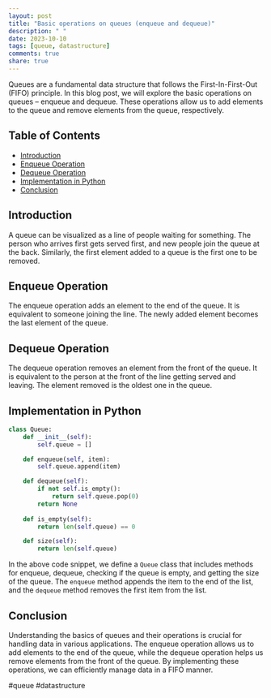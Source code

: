 ```yaml
---
layout: post
title: "Basic operations on queues (enqueue and dequeue)"
description: " "
date: 2023-10-10
tags: [queue, datastructure]
comments: true
share: true
---
```


Queues are a fundamental data structure that follows the First-In-First-Out (FIFO) principle. In this blog post, we will explore the basic operations on queues – enqueue and dequeue. These operations allow us to add elements to the queue and remove elements from the queue, respectively.

## Table of Contents
- [Introduction](#introduction)
- [Enqueue Operation](#enqueue-operation)
- [Dequeue Operation](#dequeue-operation)
- [Implementation in Python](#implementation-in-python)
- [Conclusion](#conclusion)

## Introduction <a name="introduction"></a>

A queue can be visualized as a line of people waiting for something. The person who arrives first gets served first, and new people join the queue at the back. Similarly, the first element added to a queue is the first one to be removed.

## Enqueue Operation <a name="enqueue-operation"></a>

The enqueue operation adds an element to the end of the queue. It is equivalent to someone joining the line. The newly added element becomes the last element of the queue.

## Dequeue Operation <a name="dequeue-operation"></a>

The dequeue operation removes an element from the front of the queue. It is equivalent to the person at the front of the line getting served and leaving. The element removed is the oldest one in the queue.

## Implementation in Python <a name="implementation-in-python"></a>

```python
class Queue:
    def __init__(self):
        self.queue = []

    def enqueue(self, item):
        self.queue.append(item)

    def dequeue(self):
        if not self.is_empty():
            return self.queue.pop(0)
        return None
    
    def is_empty(self):
        return len(self.queue) == 0

    def size(self):
        return len(self.queue)
```

In the above code snippet, we define a `Queue` class that includes methods for enqueue, dequeue, checking if the queue is empty, and getting the size of the queue. The `enqueue` method appends the item to the end of the list, and the `dequeue` method removes the first item from the list.

## Conclusion <a name="conclusion"></a>

Understanding the basics of queues and their operations is crucial for handling data in various applications. The enqueue operation allows us to add elements to the end of the queue, while the dequeue operation helps us remove elements from the front of the queue. By implementing these operations, we can efficiently manage data in a FIFO manner.

#queue #datastructure